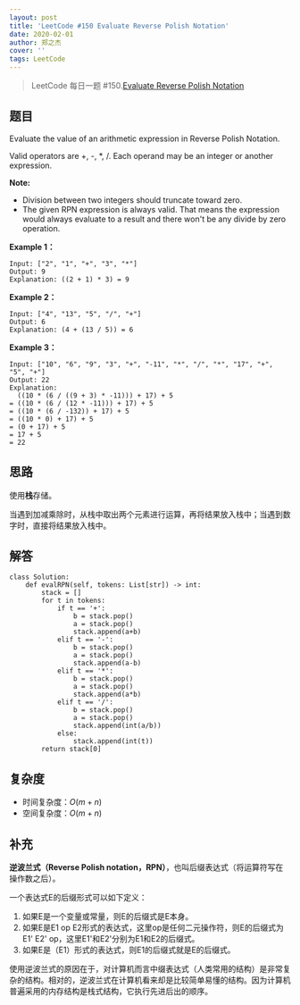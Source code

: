 ```yaml
---
layout: post
title: 'LeetCode #150 Evaluate Reverse Polish Notation'
date: 2020-02-01
author: 郑之杰
cover: ''
tags: LeetCode
---
```


> LeetCode 每日一题 #150.[Evaluate Reverse Polish Notation](https://leetcode-cn.com/problems/evaluate-reverse-polish-notation/)

## 题目
Evaluate the value of an arithmetic expression in Reverse Polish Notation.

Valid operators are +, -, *, /. Each operand may be an integer or another expression.

**Note:**
- Division between two integers should truncate toward zero.
- The given RPN expression is always valid. That means the expression would always evaluate to a result and there won't be any divide by zero operation.


**Example 1：**
```
Input: ["2", "1", "+", "3", "*"]
Output: 9
Explanation: ((2 + 1) * 3) = 9
```

**Example 2：**
```
Input: ["4", "13", "5", "/", "+"]
Output: 6
Explanation: (4 + (13 / 5)) = 6
```

**Example 3：**
```
Input: ["10", "6", "9", "3", "+", "-11", "*", "/", "*", "17", "+", "5", "+"]
Output: 22
Explanation: 
  ((10 * (6 / ((9 + 3) * -11))) + 17) + 5
= ((10 * (6 / (12 * -11))) + 17) + 5
= ((10 * (6 / -132)) + 17) + 5
= ((10 * 0) + 17) + 5
= (0 + 17) + 5
= 17 + 5
= 22
```

## 思路
使用**栈**存储。

当遇到加减乘除时，从栈中取出两个元素进行运算，再将结果放入栈中；当遇到数字时，直接将结果放入栈中。

## 解答
```
class Solution:
    def evalRPN(self, tokens: List[str]) -> int:
        stack = []
        for t in tokens:
            if t == '+':
                b = stack.pop()
                a = stack.pop()
                stack.append(a+b)
            elif t == '-':
                b = stack.pop()
                a = stack.pop()
                stack.append(a-b)
            elif t == '*':
                b = stack.pop()
                a = stack.pop()
                stack.append(a*b)
            elif t == '/':
                b = stack.pop()
                a = stack.pop()
                stack.append(int(a/b))
            else:
                stack.append(int(t))
        return stack[0]
```

## 复杂度
- 时间复杂度：$O(m+n)$
- 空间复杂度：$O(m+n)$

## 补充
**逆波兰式（Reverse Polish notation，RPN）**，也叫后缀表达式（将运算符写在操作数之后）。

一个表达式E的后缀形式可以如下定义：
1. 如果E是一个变量或常量，则E的后缀式是E本身。
2. 如果E是E1 op E2形式的表达式，这里op是任何二元操作符，则E的后缀式为E1' E2' op，这里E1'和E2'分别为E1和E2的后缀式。
3. 如果E是（E1）形式的表达式，则E1的后缀式就是E的后缀式。

使用逆波兰式的原因在于，对计算机而言中缀表达式（人类常用的结构）是非常复杂的结构。相对的，逆波兰式在计算机看来却是比较简单易懂的结构。因为计算机普遍采用的内存结构是栈式结构，它执行先进后出的顺序。